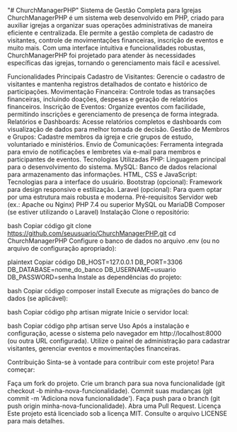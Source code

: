 "# ChurchManagerPHP" 
Sistema de Gestão Completa para Igrejas
ChurchManagerPHP é um sistema web desenvolvido em PHP, criado para auxiliar igrejas a organizar suas operações administrativas de maneira eficiente e centralizada. Ele permite a gestão completa de cadastro de visitantes, controle de movimentações financeiras, inscrição de eventos e muito mais. Com uma interface intuitiva e funcionalidades robustas, ChurchManagerPHP foi projetado para atender às necessidades específicas das igrejas, tornando o gerenciamento mais fácil e acessível.

Funcionalidades Principais
Cadastro de Visitantes: Gerencie o cadastro de visitantes e mantenha registros detalhados de contato e histórico de participações.
Movimentação Financeira: Controle todas as transações financeiras, incluindo doações, despesas e geração de relatórios financeiros.
Inscrição de Eventos: Organize eventos com facilidade, permitindo inscrições e gerenciamento de presença de forma integrada.
Relatórios e Dashboards: Acesse relatórios completos e dashboards com visualização de dados para melhor tomada de decisão.
Gestão de Membros e Grupos: Cadastre membros da igreja e crie grupos de estudo, voluntariado e ministérios.
Envio de Comunicações: Ferramenta integrada para envio de notificações e lembretes via e-mail para membros e participantes de eventos.
Tecnologias Utilizadas
PHP: Linguagem principal para o desenvolvimento do sistema.
MySQL: Banco de dados relacional para armazenamento das informações.
HTML, CSS e JavaScript: Tecnologias para a interface do usuário.
Bootstrap (opcional): Framework para design responsivo e estilização.
Laravel (opcional): Para quem optar por uma estrutura mais robusta e moderna.
Pré-requisitos
Servidor web (ex.: Apache ou Nginx)
PHP 7.4 ou superior
MySQL ou MariaDB
Composer (se estiver utilizando o Laravel)
Instalação
Clone o repositório:

bash
Copiar código
git clone https://github.com/seuusuario/ChurchManagerPHP.git
cd ChurchManagerPHP
Configure o banco de dados no arquivo .env (ou no arquivo de configuração apropriado):

plaintext
Copiar código
DB_HOST=127.0.0.1
DB_PORT=3306
DB_DATABASE=nome_do_banco
DB_USERNAME=usuario
DB_PASSWORD=senha
Instale as dependências do projeto:

bash
Copiar código
composer install
Execute as migrações do banco de dados (se aplicável):

bash
Copiar código
php artisan migrate
Inicie o servidor local:

bash
Copiar código
php artisan serve
Uso
Após a instalação e configuração, acesse o sistema pelo navegador em http://localhost:8000 (ou outra URL configurada). Utilize o painel de administração para cadastrar visitantes, gerenciar eventos e movimentações financeiras.

Contribuição
Sinta-se à vontade para contribuir com este projeto! Para começar:

Faça um fork do projeto.
Crie um branch para sua nova funcionalidade (git checkout -b minha-nova-funcionalidade).
Commit suas mudanças (git commit -m 'Adiciona nova funcionalidade').
Faça push para o branch (git push origin minha-nova-funcionalidade).
Abra uma Pull Request.
Licença
Este projeto está licenciado sob a licença MIT. Consulte o arquivo LICENSE para mais detalhes.

